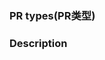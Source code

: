 <!-- Demo: https://github.com/PaddlePaddle/Paddle/pull/24810 -->


### PR types(PR类型)
<!-- One of PR types [ Model | Backend | Serving | Quantization | Doc | Bug Fix | Other] -->

### Description
<!-- Describe what this PR does -->


